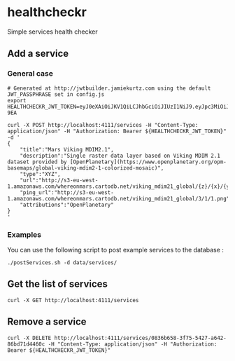 # healthcheckr
Simple services health checker

## Add a service 

### General case

    # Generated at http://jwtbuilder.jamiekurtz.com using the default JWT_PASSPHRASE set in config.js
    export HEALTHCHECKR_JWT_TOKEN=eyJ0eXAiOiJKV1QiLCJhbGciOiJIUzI1NiJ9.eyJpc3MiOiJqanJvbS9oZWFsdGhjaGVja3IiLCJpYXQiOjE2Njg1ODg2MjQsImV4cCI6MjAxNTc0MzgyNCwiYXVkIjoibG9jYWxob3N0Iiwic3ViIjoiMTAwIn0.B22VwW1hSkMh4nFgS9KHDCcpIFEqv2CfH6P39lJ-9EA

    curl -X POST http://localhost:4111/services -H "Content-Type: application/json" -H "Authorization: Bearer ${HEALTHCHECKR_JWT_TOKEN}" -d '
    {
        "title":"Mars Viking MDIM2.1",
        "description":"Single raster data layer based on Viking MDIM 2.1 dataset provided by [OpenPlanetary](https://www.openplanetary.org/opm-basemaps/global-viking-mdim2-1-colorized-mosaic)",
        "type":"XYZ",
        "url":"http://s3-eu-west-1.amazonaws.com/whereonmars.cartodb.net/viking_mdim21_global/{z}/{x}/{y}.png",
        "ping_url":"http://s3-eu-west-1.amazonaws.com/whereonmars.cartodb.net/viking_mdim21_global/3/1/1.png",
        "attributions":"OpenPlanetary"        
    }
    '

### Examples
You can use the following script to post example services to the database :

    ./postServices.sh -d data/services/
    
## Get the list of services

    curl -X GET http://localhost:4111/services

## Remove a service

    curl -X DELETE http://localhost:4111/services/0836b658-3f75-5427-a642-86bd71d4460c -H "Content-Type: application/json" -H "Authorization: Bearer ${HEALTHCHECKR_JWT_TOKEN}"